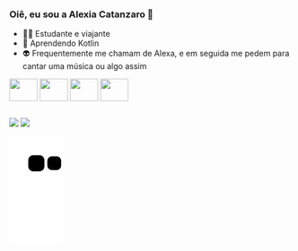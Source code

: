  ### Oiê, eu sou a Alexia Catanzaro 🧠 



- 🐱‍👤 Estudante e viajante 
- 🔮 Aprendendo Kotlin
- 👽 Frequentemente me chamam de Alexa, e em seguida me pedem para cantar uma música ou algo assim


<div/>
<img align="center"  height="40" width="50"   <img src="https://cdn.jsdelivr.net/gh/devicons/devicon/icons/java/java-plain-wordmark.svg" /> 
<img align="center"  height="40" width="50"   <img src="https://cdn.jsdelivr.net/gh/devicons/devicon/icons/html5/html5-original.svg" />
<img align="center"  height="40" width="50"   <img src="https://cdn.jsdelivr.net/gh/devicons/devicon/icons/css3/css3-original.svg" />    
<img align="center"  height="40" width="50"   <img src="https://cdn.jsdelivr.net/gh/devicons/devicon/icons/javascript/javascript-original.svg" />    


            
          
##

<div> 
  <a href="https://www.instagram.com/catanzaroalexia/?next=%2F" target="_blank"><img src="https://img.shields.io/badge/Instagram-E4405F?style=for-the-badge&logo=instagram&logoColor=white"></a>
  <a href="https://www.linkedin.com/in/alexia-helper-93855a23a/" target="_blank"><img src="https://img.shields.io/badge/LinkedIn-0077B5?style=for-the-badge&logo=linkedin&logoColor=white" target="_blank"></a>   
           
   ![Snake animation](https://github.com/alexiacatanzaro/alexiacatanzaro/blob/output/github-contribution-grid-snake.svg)
               
       
          
          
